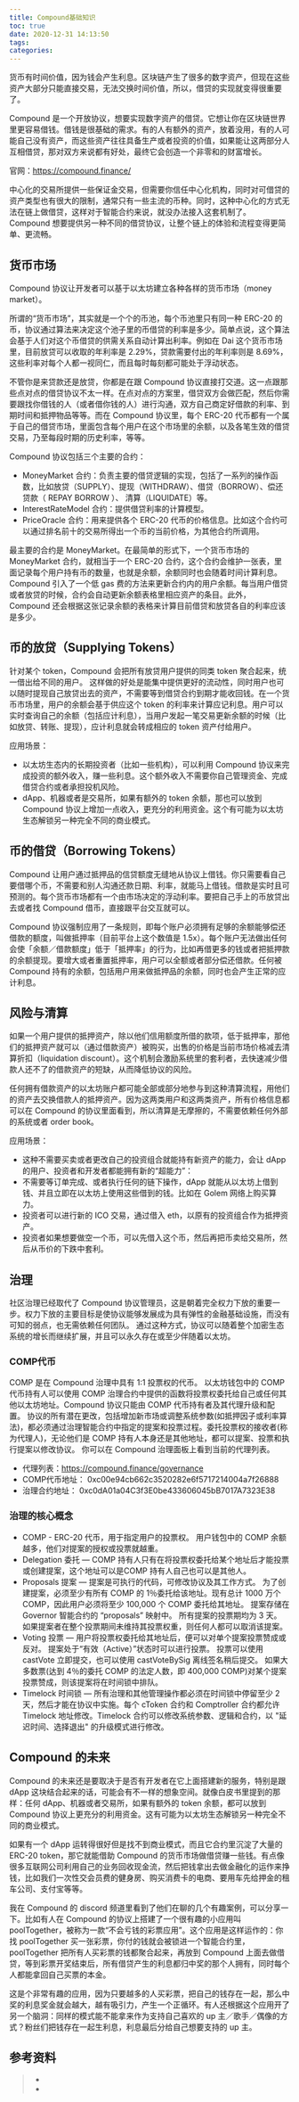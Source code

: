 ```yaml
---
title: Compound基础知识
toc: true
date: 2020-12-31 14:13:50
tags:
categories:
---
```


货币有时间价值，因为钱会产生利息。区块链产生了很多的数字资产，但现在这些资产大部分只能直接交易，无法交换时间价值，所以，借贷的实现就变得很重要了。

Compound 是一个开放协议，想要实现数字资产的借贷。它想让你在区块链世界里更容易借钱。借钱是很基础的需求。有的人有额外的资产，放着没用，有的人可能自己没有资产，而这些资产往往具备生产或者投资的价值，如果能让这两部分人互相借贷，那对双方来说都有好处，最终它会创造一个非零和的财富增长。

官网：https://compound.finance/

中心化的交易所提供一些保证金交易，但需要你信任中心化机构，同时对可借贷的资产类型也有很大的限制，通常只有一些主流的币种。同时，这种中心化的方式无法在链上做借贷，这样对于智能合约来说，就没办法接入这套机制了。Compound 想要提供另一种不同的借贷协议，让整个链上的体验和流程变得更简单、更流畅。

## 货币市场
Compound 协议让开发者可以基于以太坊建立各种各样的货币市场（money market）。

所谓的“货币市场”，其实就是一个个的币池，每个币池里只有同一种 ERC-20 的币，协议通过算法来决定这个池子里的币借贷的利率是多少。简单点说，这个算法会基于人们对这个币借贷的供需关系自动计算出利率。例如在 Dai 这个货币市场里，目前放贷可以收取的年利率是 2.29%，贷款需要付出的年利率则是 8.69%，这些利率对每个人都一视同仁，而且每时每刻都可能处于浮动状态。

不管你是来贷款还是放贷，你都是在跟 Compound 协议直接打交道。这一点跟那些点对点的借贷协议不太一样。在点对点的方案里，借贷双方会做匹配，然后你需要跟找你借钱的人（或者借你钱的人）进行沟通，双方自己商定好借款的利率、到期时间和抵押物品等等。而在 Compound 协议里，每个 ERC-20 代币都有一个属于自己的借贷市场，里面包含每个用户在这个市场里的余额，以及各笔生效的借贷交易，乃至每段时期的历史利率，等等。

Compound 协议包括三个主要的合约：
- MoneyMarket 合约：负责主要的借贷逻辑的实现，包括了一系列的操作函数，比如放贷（SUPPLY）、提现（WITHDRAW）、借贷（BORROW）、偿还贷款（ REPAY BORROW ）、 清算（LIQUIDATE）等。
- InterestRateModel 合约：提供借贷利率的计算模型。
- PriceOracle 合约：用来提供各个 ERC-20 代币的价格信息。比如这个合约可以通过排名前十的交易所得出一个币的当前价格，为其他合约所调用。

最主要的合约是 MoneyMarket。在最简单的形式下，一个货币市场的 MoneyMarket 合约，就相当于一个 ERC-20 合约，这个合约会维护一张表，里面记录每个用户持有币的数量，也就是余额，余额同时也会随着时间计算利息。Compound 引入了一个低 gas 费的方法来更新合约内的用户余额。每当用户借贷或者放贷的时候，合约会自动更新余额表格里相应资产的条目。此外，Compound 还会根据这张记录余额的表格来计算目前借贷和放贷各自的利率应该是多少。

## 币的放贷（Supplying Tokens）
针对某个 token，Compound 会把所有放贷用户提供的同类 token 聚合起来，统一借出给不同的用户。 这样做的好处是能集中提供更好的流动性，同时用户也可以随时提现自己放贷出去的资产，不需要等到借贷合约到期才能收回钱。在一个货币市场里，用户的余额会基于供应这个 token 的利率来计算应记利息。用户可以实时查询自己的余额（包括应计利息），当用户发起一笔交易更新余额的时候（比如放贷、转账、提现），应计利息就会转成相应的 token 资产付给用户。

应用场景：
- 以太坊生态内的长期投资者（比如一些机构），可以利用 Compound 协议来完成投资的额外收入，赚一些利息。这个额外收入不需要你自己管理资金、完成借贷合约或者承担投机风险。
- dApp、机器或者是交易所，如果有额外的 token 余额，那也可以放到 Compound 协议上增加一点收入，更充分的利用资金。这个有可能为以太坊生态解锁另一种完全不同的商业模式。

## 币的借贷（Borrowing Tokens）
Compound 让用户通过抵押品的信贷额度无缝地从协议上借钱。你只需要看自己要借哪个币，不需要和别人沟通还款日期、利率，就能马上借钱。借款是实时且可预测的。每个货币市场都有一个由市场决定的浮动利率。要把自己手上的币放贷出去或者找 Compound 借币，直接跟平台交互就可以。

Compound 协议强制应用了一条规则，即每个账户必须拥有足够的余额能够偿还借款的额度，叫做抵押率（目前平台上这个数值是 1.5x）。每个账户无法做出任何会使「余额／借款额度」低于「抵押率」的行为，比如再借更多的钱或者把抵押款的余额提现。要增大或者重置抵押率，用户可以全额或者部分偿还借款。任何被 Compound 持有的余额，包括用户用来做抵押品的余额，同时也会产生正常的应计利息。

## 风险与清算
如果一个用户提供的抵押资产，除以他们信用额度所借的款项，低于抵押率，那他们的抵押资产就可以（通过借款资产）被购买，出售的价格是当前市场价格减去清算折扣（liquidation discount）。这个机制会激励系统里的套利者，去快速减少借款人还不了的借款资产的短缺，从而降低协议的风险。

任何拥有借款资产的以太坊账户都可能全部或部分地参与到这种清算流程，用他们的资产去交换借款人的抵押资产。因为这两类用户和这两类资产，所有价格信息都可以在 Compound 的协议里面看到，所以清算是无摩擦的，不需要依赖任何外部的系统或者 order book。

应用场景：
- 这种不需要买卖或者更改自己的投资组合就能持有新资产的能力，会让 dApp 的用户、投资者和开发者都能拥有新的“超能力”：
- 不需要等订单完成、或者执行任何的链下操作，dApp 就能从以太坊上借到钱、并且立即在以太坊上使用这些借到的钱。比如在 Golem 网络上购买算力。
- 投资者可以进行新的 ICO 交易，通过借入 eth，以原有的投资组合作为抵押资产。
- 投资者如果想要做空一个币，可以先借入这个币，然后再把币卖给交易所，然后从币价的下跌中套利。

## 治理
社区治理已经取代了 Compound 协议管理员，这是朝着完全权力下放的重要一步。权力下放的主要目标是使协议能够发展成为具有弹性的金融基础设施，而没有可知的弱点，也无需依赖任何团队。 通过这种方式，协议可以随着整个加密生态系统的增长而继续扩展，并且可以永久存在或至少伴随着以太坊。

### COMP代币
COMP 是在 Compound 治理中具有 1:1 投票权的代币。 以太坊钱包中的 COMP 代币持有人可以使用 COMP 治理合约中提供的函数将投票权委托给自己或任何其他以太坊地址。Compound 协议只能由 COMP 代币持有者及其代理升级和配置。 协议的所有潜在更改，包括增加新市场或调整系统参数(如抵押因子或利率算法)，都必须通过治理智能合约中指定的提案和投票过程。委托投票权的接收者(称为代理人)，无论他们是 COMP 持有人本身还是其他地址，都可以提案、投票和执行提案以修改协议。 你可以在 Compound 治理面板上看到当前的代理列表。

- 代理列表：https://compound.finance/governance
- COMP代币地址： 0xc00e94cb662c3520282e6f5717214004a7f26888
- 治理合约地址： 0xc0dA01a04C3f3E0be433606045bB7017A7323E38


### 治理的核心概念
- COMP - ERC-20 代币，用于指定用户的投票权。 用户钱包中的 COMP 余额越多，他们对提案的授权或投票就越重。
- Delegation 委托 — COMP 持有人只有在将投票权委托给某个地址后才能投票或创建提案，这个地址可以是COMP 持有人自己也可以是其他人。
- Proposals 提案 — 提案是可执行的代码，可修改协议及其工作方式。 为了创建提案，必须至少有所有 COMP 的 1％委托给该地址。现有总计 1000 万个 COMP，因此用户必须将至少 100,000 个 COMP 委托给其地址。 提案存储在 Governor 智能合约的 “proposals” 映射中。 所有提案的投票期均为 3 天。 如果提案者在整个投票期间未维持其投票权重，则任何人都可以取消该提案。
- Voting 投票 — 用户将投票权委托给其地址后，便可以对单个提案投票赞成或反对。 提案处于“有效（Active）”状态时可以进行投票。 投票可以使用 castVote 立即提交，也可以使用 castVoteBySig 离线签名稍后提交。 如果大多数票(达到 4％的委托 COMP 的法定人数，即 400,000 COMP)对某个提案投票赞成，则该提案将在时间锁中排队。
- Timelock 时间锁 — 所有治理和其他管理操作都必须在时间锁中停留至少 2 天，然后才能在协议中实施。每个 cToken 合约和 Comptroller 合约都允许 Timelock 地址修改。Timelock 合约可以修改系统参数、逻辑和合约，以 "延迟时间、选择退出" 的升级模式进行修改。

## Compound 的未来
Compound 的未来还是要取决于是否有开发者在它上面搭建新的服务，特别是跟 dApp 这块结合起来的话，可能会有不一样的想象空间。就像白皮书里提到的那样：任何 dApp、机器或者交易所，如果有额外的 token 余额，都可以放到 Compound 协议上更充分的利用资金。这有可能为以太坊生态解锁另一种完全不同的商业模式。

如果有一个 dApp 运转得很好但是找不到商业模式，而且它合约里沉淀了大量的 ERC-20 token，那它就能借助 Compound 的货币市场做借贷赚一些钱。有点像很多互联网公司利用自己的业务回收现金流，然后把钱拿出去做金融化的运作来挣钱，比如我们一次性交会员费的健身房、购买消费卡的电商、要用车先给押金的租车公司、支付宝等等。

我在 Compound 的 discord 频道里看到了他们在聊的几个有趣案例，可以分享一下。比如有人在 Compound 的协议上搭建了一个很有趣的小应用叫 poolTogether，被称为一款“不会亏钱的彩票应用”。这个应用是这样运作的：你找 poolTogether 买一张彩票，你付的钱就会被锁进一个智能合约里，poolTogether 把所有人买彩票的钱都聚合起来，再放到 Compound 上面去做借贷，等到彩票开奖结束后，所有借贷产生的利息都归中奖的那个人拥有，同时每个人都能拿回自己买票的本金。

这是个非常有趣的应用，因为只要越多的人买彩票，把自己的钱存在一起，那么中奖的利息奖金就会越大，越有吸引力，产生一个正循环。有人还根据这个应用开了另一个脑洞：同样的模式能不能拿来作为支持自己喜欢的 up 主／歌手／偶像的方式？粉丝们把钱存在一起生利息，利息最后分给自己想要支持的 up 主。



## 参考资料
> - []()
> - []()
